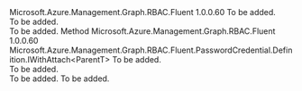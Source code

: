 <Type Name="IWithStartDate&lt;ParentT&gt;" FullName="Microsoft.Azure.Management.Graph.RBAC.Fluent.PasswordCredential.Definition.IWithStartDate&lt;ParentT&gt;">
  <TypeSignature Language="C#" Value="public interface IWithStartDate&lt;ParentT&gt;" />
  <TypeSignature Language="ILAsm" Value=".class public interface auto ansi abstract IWithStartDate`1&lt;ParentT&gt;" />
  <TypeSignature Language="DocId" Value="T:Microsoft.Azure.Management.Graph.RBAC.Fluent.PasswordCredential.Definition.IWithStartDate`1" />
  <TypeSignature Language="VB.NET" Value="Public Interface IWithStartDate(Of ParentT)" />
  <TypeSignature Language="F#" Value="type IWithStartDate&lt;'ParentT&gt; = interface" />
  <AssemblyInfo>
    <AssemblyName>Microsoft.Azure.Management.Graph.RBAC.Fluent</AssemblyName>
    <AssemblyVersion>1.0.0.60</AssemblyVersion>
  </AssemblyInfo>
  <TypeParameters>
    <TypeParameter Name="ParentT" />
  </TypeParameters>
  <Interfaces />
  <Docs>
    <typeparam name="ParentT">To be added.</typeparam>
    <summary>To be added.</summary>
    <remarks>To be added.</remarks>
  </Docs>
  <Members>
    <Member MemberName="WithStartDate">
      <MemberSignature Language="C#" Value="public Microsoft.Azure.Management.Graph.RBAC.Fluent.PasswordCredential.Definition.IWithAttach&lt;ParentT&gt; WithStartDate (DateTime startDate);" />
      <MemberSignature Language="ILAsm" Value=".method public hidebysig newslot virtual instance class Microsoft.Azure.Management.Graph.RBAC.Fluent.PasswordCredential.Definition.IWithAttach`1&lt;!ParentT&gt; WithStartDate(valuetype System.DateTime startDate) cil managed" />
      <MemberSignature Language="DocId" Value="M:Microsoft.Azure.Management.Graph.RBAC.Fluent.PasswordCredential.Definition.IWithStartDate`1.WithStartDate(System.DateTime)" />
      <MemberSignature Language="VB.NET" Value="Public Function WithStartDate (startDate As DateTime) As IWithAttach(Of ParentT)" />
      <MemberSignature Language="F#" Value="abstract member WithStartDate : DateTime -&gt; Microsoft.Azure.Management.Graph.RBAC.Fluent.PasswordCredential.Definition.IWithAttach&lt;'ParentT&gt;" Usage="iWithStartDate.WithStartDate startDate" />
      <MemberType>Method</MemberType>
      <AssemblyInfo>
        <AssemblyName>Microsoft.Azure.Management.Graph.RBAC.Fluent</AssemblyName>
        <AssemblyVersion>1.0.0.60</AssemblyVersion>
      </AssemblyInfo>
      <ReturnValue>
        <ReturnType>Microsoft.Azure.Management.Graph.RBAC.Fluent.PasswordCredential.Definition.IWithAttach&lt;ParentT&gt;</ReturnType>
      </ReturnValue>
      <Parameters>
        <Parameter Name="startDate" Type="System.DateTime" />
      </Parameters>
      <Docs>
        <param name="startDate">To be added.</param>
        <summary>To be added.</summary>
        <returns>To be added.</returns>
        <remarks>To be added.</remarks>
      </Docs>
    </Member>
  </Members>
</Type>